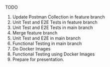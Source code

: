 TODO

1. Update Postman Collection in feature branch
3. Unit Test and E2E Tests in feature branch
4. Unit Test and E2E Tests in main branch
4. Merge feature branch
5. Unit Test and E2E in main branch
6. Functional Testing in main branch
7. Do Docker Images
8. Functional Testing using Docker Images
10. Prepare for presentation.